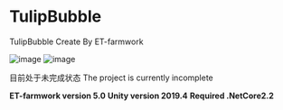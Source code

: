 # TulipBubble
TulipBubble Create By ET-farmwork

![image](https://github.com/Exiaozhang/ET-framework-TulipBubble/assets/82922729/773fc559-4131-4154-88df-5c0dcb33fde8)
![image](https://github.com/Exiaozhang/ET-framework-TulipBubble/assets/82922729/9c57cd38-e95b-4508-865e-3910672c2124)

目前处于未完成状态
The project is currently incomplete

**ET-farmwork version 5.0**
**Unity version 2019.4**
**Required .NetCore2.2**



